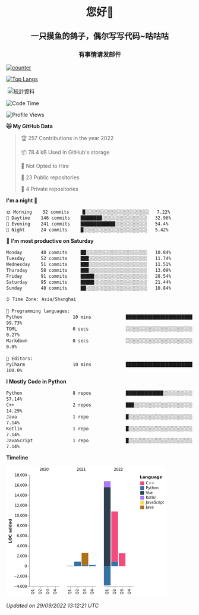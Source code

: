 

<!--
**kitUIN/kitUIN** is a ✨ _special_ ✨ repository because its `README.md` (this file) appears on your GitHub profile.

Here are some ideas to get you started:

- 🔭 I’m currently working on ...
- 🌱 I’m currently learning ...
- 👯 I’m looking to collaborate on ...
- 🤔 I’m looking for help with ...
- 💬 Ask me about ...
- 📫 How to reach me: ...
- 😄 Pronouns: ...
- ⚡ Fun fact: ...
-->
<h1 align="center">您好👋</h1>
<h2 align="center">一只摸鱼的鸽子，偶尔写写代码~咕咕咕</h2>
<h3 align="center">有事情请发邮件</h3>

[![counter](https://count.getloli.com/get/@KitUIN?theme=rule34)](https://count.getloli.com/)

[![Top Langs](https://github-readme-stats.vercel.app/api/top-langs/?username=kitUIN&show_icons=true&theme=gruvbox&locale=cn&layout=compact)](https://github.com/anuraghazra/github-readme-stats)

<p>&nbsp;<img align="center" src="https://github-readme-stats.vercel.app/api?username=kitUIN&show_icons=true&theme=gruvbox&locale=cn" alt="統計資料" /></p>


<!--START_SECTION:waka-->
![Code Time](http://img.shields.io/badge/Code%20Time-652%20hrs%2015%20mins-blue)

![Profile Views](http://img.shields.io/badge/Profile%20Views-0-blue)

**🐱 My GitHub Data** 

> 🏆 257 Contributions in the year 2022
 > 
> 📦 78.4 kB Used in GitHub's storage 
 > 
> 🚫 Not Opted to Hire
 > 
> 📜 23 Public repositories 
 > 
> 🔑 4 Private repositories  
 > 
**I'm a night 🦉** 

```text
🌞 Morning    32 commits     █░░░░░░░░░░░░░░░░░░░░░░░░   7.22% 
🌆 Daytime    146 commits    ████████░░░░░░░░░░░░░░░░░   32.96% 
🌃 Evening    241 commits    █████████████░░░░░░░░░░░░   54.4% 
🌙 Night      24 commits     █░░░░░░░░░░░░░░░░░░░░░░░░   5.42%

```
📅 **I'm most productive on Saturday** 

```text
Monday       48 commits     ██░░░░░░░░░░░░░░░░░░░░░░░   10.84% 
Tuesday      52 commits     ███░░░░░░░░░░░░░░░░░░░░░░   11.74% 
Wednesday    51 commits     ███░░░░░░░░░░░░░░░░░░░░░░   11.51% 
Thursday     58 commits     ███░░░░░░░░░░░░░░░░░░░░░░   13.09% 
Friday       91 commits     █████░░░░░░░░░░░░░░░░░░░░   20.54% 
Saturday     95 commits     █████░░░░░░░░░░░░░░░░░░░░   21.44% 
Sunday       48 commits     ██░░░░░░░░░░░░░░░░░░░░░░░   10.84%

```


```text
⌚︎ Time Zone: Asia/Shanghai

💬 Programming languages: 
Python                   10 mins             █████████████████████████   99.73% 
TOML                     0 secs              ░░░░░░░░░░░░░░░░░░░░░░░░░   0.27% 
Markdown                 0 secs              ░░░░░░░░░░░░░░░░░░░░░░░░░   0.0%

📝 Editors: 
PyCharm                  10 mins             █████████████████████████   100.0%

```

**I Mostly Code in Python** 

```text
Python                   8 repos             ██████████████░░░░░░░░░░░   57.14% 
C++                      2 repos             ███░░░░░░░░░░░░░░░░░░░░░░   14.29% 
Java                     1 repo              █░░░░░░░░░░░░░░░░░░░░░░░░   7.14% 
Kotlin                   1 repo              █░░░░░░░░░░░░░░░░░░░░░░░░   7.14% 
JavaScript               1 repo              █░░░░░░░░░░░░░░░░░░░░░░░░   7.14%

```


**Timeline**

![Chart not found](https://raw.githubusercontent.com/kitUIN/kitUIN/main/charts/bar_graph.png) 


 *Updated on 29/09/2022 13:12:21 UTC*
<!--END_SECTION:waka-->
